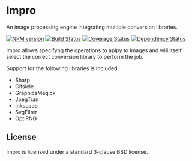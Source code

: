 # Impro

An image processing engine integrating multiple conversion libraries.

[![NPM version](https://badge.fury.io/js/impro.svg)](http://badge.fury.io/js/impro)
[![Build Status](https://travis-ci.org/papandreou/impro.svg?branch=master)](https://travis-ci.org/papandreou/impro)
[![Coverage Status](https://coveralls.io/repos/papandreou/impro/badge.svg)](https://coveralls.io/r/papandreou/impro)
[![Dependency Status](https://david-dm.org/papandreou/impro.svg)](https://david-dm.org/papandreou/impro)

Impro allows specifyng the operations to aplpy to images and will
itself select the correct conversion library to perform the job.

Support for the following libraries is included:

- Sharp
- Gifsicle
- GraphicsMagick
- JpegTran
- Inkscape
- SvgFilter
- OptiPNG

## License

Impro is licensed under a standard 3-clause BSD license.
